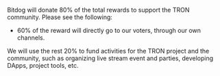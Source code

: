 Bitdog will donate 80% of the total rewards to support the TRON community. Please see the following:

- 60% of the reward will directly go to our voters, through our own channels.

We will use the rest 20% to fund activities for the TRON project and the community, such as organizing live stream event and parties, developing DApps, project tools, etc.

